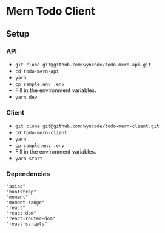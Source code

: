 # Mern Todo Client

## Setup

### API
- `git clone git@github.com:wyncode/todo-mern-api.git`
- `cd todo-mern-api`
- `yarn`
- `cp sample.env .env`
- Fill in the environment variables.
- `yarn dev`

### Client
- `git clone git@github.com:wyncode/todo-mern-client.git`
- `cd todo-mern-client`
- `yarn`
- `cp sample.env .env`
- Fill in the environment variables.
- `yarn start`

### Dependencies
    "axios"
    "bootstrap"
    "moment"
    "moment-range"
    "react"
    "react-dom"
    "react-router-dom"
    "react-scripts"
